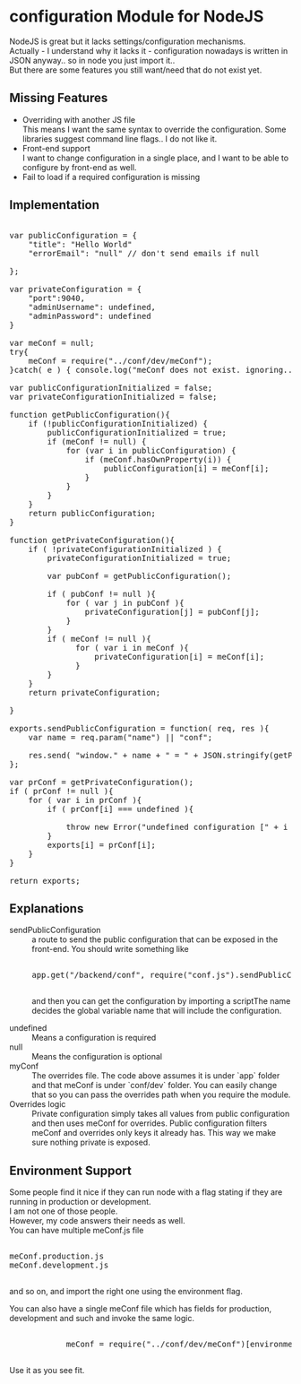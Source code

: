 <div class="mograblog">

# configuration Module for NodeJS

NodeJS is great but it lacks settings/configuration mechanisms.  
Actually - I understand why it lacks it - configuration nowadays is written in JSON anyway.. so in node you just import it..  
But there are some features you still want/need that do not exist yet.  

## Missing Features

*   Overriding with another JS file  
    This means I want the same syntax to override the configuration. Some libraries suggest command line flags.. I do not like it.
*   Front-end support  
    I want to change configuration in a single place, and I want to be able to configure by front-end as well.
*   Fail to load if a required configuration is missing

## Implementation

<pre class="prettyprint">  
var publicConfiguration = {  
    "title": "Hello World"  
    "errorEmail": "null" // don't send emails if null  

};  

var privateConfiguration = {  
    "port":9040,  
    "adminUsername": undefined,   
    "adminPassword": undefined  
}          

var meConf = null;  
try{  
    meConf = require("../conf/dev/meConf");  
}catch( e ) { console.log("meConf does not exist. ignoring.. ")}  

var publicConfigurationInitialized = false;  
var privateConfigurationInitialized = false;  

function getPublicConfiguration(){  
    if (!publicConfigurationInitialized) {  
        publicConfigurationInitialized = true;  
        if (meConf != null) {  
            for (var i in publicConfiguration) {  
                if (meConf.hasOwnProperty(i)) {  
                    publicConfiguration[i] = meConf[i];  
                }  
            }  
        }  
    }  
    return publicConfiguration;  
}  

function getPrivateConfiguration(){  
    if ( !privateConfigurationInitialized ) {  
        privateConfigurationInitialized = true;  

        var pubConf = getPublicConfiguration();  

        if ( pubConf != null ){  
            for ( var j in pubConf ){  
                privateConfiguration[j] = pubConf[j];  
            }  
        }  
        if ( meConf != null ){  
              for ( var i in meConf ){  
                  privateConfiguration[i] = meConf[i];  
              }  
        }  
    }  
    return privateConfiguration;  

}  

exports.sendPublicConfiguration = function( req, res ){  
    var name = req.param("name") || "conf";  

    res.send( "window." + name + " = " + JSON.stringify(getPublicConfiguration()) + ";");  
};  

var prConf = getPrivateConfiguration();  
if ( prConf != null ){  
    for ( var i in prConf ){  
        if ( prConf[i] === undefined ){  

            throw new Error("undefined configuration [" + i + "]");  
        }  
        exports[i] = prConf[i];  
    }  
}  

return exports;  
</pre>

## Explanations

<dl>

<dt>sendPublicConfiguration</dt>

<dd>a route to send the public configuration that can be exposed in the front-end.  
You should write something like

<pre>  
app.get("/backend/conf", require("conf.js").sendPublicConfiguration);  
                </pre>

and then you can get the configuration by importing a scriptThe name decides the global variable name that will include the configuration.</dd>

<dt>undefined</dt>

<dd>Means a configuration is required</dd>

<dt>null</dt>

<dd>Means the configuration is optional</dd>

<dt>myConf</dt>

<dd>The overrides file. The code above assumes it is under `app` folder and that meConf is under `conf/dev` folder. You can easily change that so you can pass the overrides path when you require the module.</dd>

<dt>Overrides logic</dt>

<dd>Private configuration simply takes all values from public configuration and then uses meConf for overrides.  
Public configuration filters meConf and overrides only keys it already has.  
This way we make sure nothing private is exposed.  
</dd>

</dl>

## Environment Support

Some people find it nice if they can run node with a flag stating if they are running in production or development.  
I am not one of those people.  
However, my code answers their needs as well.  
You can have multiple meConf.js file

<pre>  
meConf.production.js  
meConf.development.js  
        </pre>

and so on, and import the right one using the environment flag.  

You can also have a single meConf file which has fields for production, development and such and invoke the same logic.

<pre>  
            meConf = require("../conf/dev/meConf")[environmentFlag];  
        </pre>

Use it as you see fit.</div>